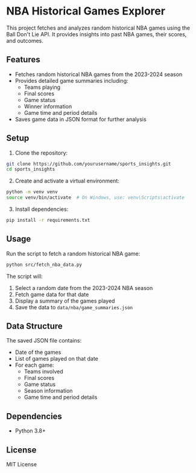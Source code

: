 # NBA Historical Games Explorer

This project fetches and analyzes random historical NBA games using the Ball Don't Lie API. It provides insights into past NBA games, their scores, and outcomes.

## Features

- Fetches random historical NBA games from the 2023-2024 season
- Provides detailed game summaries including:
  - Teams playing
  - Final scores
  - Game status
  - Winner information
  - Game time and period details
- Saves game data in JSON format for further analysis

## Setup

1. Clone the repository:
```bash
git clone https://github.com/yourusername/sports_insights.git
cd sports_insights
```

2. Create and activate a virtual environment:
```bash
python -m venv venv
source venv/bin/activate  # On Windows, use: venv\Scripts\activate
```

3. Install dependencies:
```bash
pip install -r requirements.txt
```

## Usage

Run the script to fetch a random historical NBA game:
```bash
python src/fetch_nba_data.py
```

The script will:
1. Select a random date from the 2023-2024 NBA season
2. Fetch game data for that date
3. Display a summary of the games played
4. Save the data to `data/nba/game_summaries.json`

## Data Structure

The saved JSON file contains:
- Date of the games
- List of games played on that date
- For each game:
  - Teams involved
  - Final scores
  - Game status
  - Season information
  - Game time and period details

## Dependencies

- Python 3.8+
  
## License

MIT License
